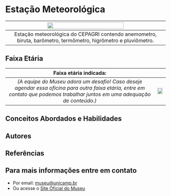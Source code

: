 # Estação Meteorológica

|<img src="eco.png" width="70%" height="70%"> |
|:-------------:|
| Estação meteorológica do CEPAGRI contendo anemometro, biruta, barômetro, termômetro, higrômetro e pluviômetro.|
 

## Faixa Etária

|Faixa etária indicada: ||
|:-------------:|:-------------:|
|*(A equipe do Museu adora um desafio! Caso deseje agendar essa oficina para outra faixa etária, entre em contato que podemos trabalhar juntos em uma adequação de conteúdo.)*|<img src="ecoesfera_b.jpeg" width="90%" height="90%"> |

## Conceitos Abordados e Habilidades

## Autores

## Referências

## Para mais informações entre em contato

* Por email: museu@unicamp.br
* Ou acesse o [Site Oficial do Museu](https://www.mc.unicamp.br/visite)
